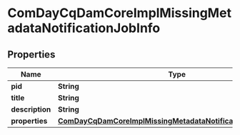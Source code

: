 

# ComDayCqDamCoreImplMissingMetadataNotificationJobInfo

## Properties

Name | Type | Description | Notes
------------ | ------------- | ------------- | -------------
**pid** | **String** |  |  [optional]
**title** | **String** |  |  [optional]
**description** | **String** |  |  [optional]
**properties** | [**ComDayCqDamCoreImplMissingMetadataNotificationJobProperties**](ComDayCqDamCoreImplMissingMetadataNotificationJobProperties.md) |  |  [optional]



